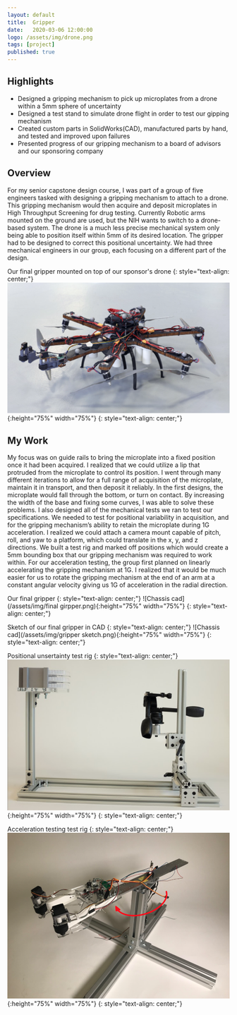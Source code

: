 ```yaml
---
layout: default
title:  Gripper
date:   2020-03-06 12:00:00
logo: /assets/img/drone.png
tags: [project]
published: true
---
```


## Highlights
- Designed a gripping mechanism to pick up microplates from a drone within a 5mm sphere of uncertainty
- Designed a test stand to simulate drone flight in order to test our gipping mechanism
- Created custom parts in SolidWorks(CAD), manufactured parts by hand, and tested and improved upon failures
- Presented progress of our gripping mechanism to a board of advisors and our sponsoring company

## Overview
For my senior capstone design course, I was part of a group of five engineers tasked with designing a gripping mechanism to attach to a drone. This gripping mechanism would then acquire and deposit microplates in High Throughput Screening for drug testing. Currently Robotic arms mounted on the ground are used, but the NIH wants to switch to a drone-based system. The drone is a much less precise mechanical system only being able to position itself within 5mm of its desired location. The gripper had to be designed to correct this positional uncertainty. We had three mechanical engineers in our group, each focusing on a different part of the design. 

Our final gripper mounted on top of our sponsor's drone
{: style="text-align: center;"}
![Chassis cad](/assets/img/drone.png){:height="75%" width="75%"}
{: style="text-align: center;"}

## My Work
My focus was on guide rails to bring the microplate into a fixed position once it had been acquired. I realized that we could utilize a lip that protruded from the microplate to control its position. I went through many different iterations to allow for a full range of acquisition of the microplate, maintain it in transport, and then deposit it reliably. In the first designs, the microplate would fall through the bottom, or turn on contact. By increasing the width of the base and fixing some curves, I was able to solve these problems. 
I also designed all of the mechanical tests we ran to test our specifications. We needed to test for positional variability in acquisition, and for the gripping mechanism’s ability to retain the microplate during 1G acceleration. I realized we could attach a camera mount capable of pitch, roll, and yaw to a platform, which could translate in the x, y, and z directions. We built a test rig and marked off positions which would create a 5mm bounding box that our gripping mechanism was required to work within. For our acceleration testing, the group first planned on linearly accelerating the gripping mechanism at 1G. I realized that it would be much easier for us to rotate the gripping mechanism at the end of an arm at a constant angular velocity giving us 1G of acceleration in the radial direction. 

Our final gripper
{: style="text-align: center;"}
![Chassis cad](/assets/img/final girpper.png){:height="75%" width="75%"}
{: style="text-align: center;"}

Sketch of our final gripper in CAD
{: style="text-align: center;"}
![Chassis cad](/assets/img/gripper sketch.png){:height="75%" width="75%"}
{: style="text-align: center;"}

Positional unsertainty test rig
{: style="text-align: center;"}
![Chassis cad](/assets/img/positional.png){:height="75%" width="75%"}
{: style="text-align: center;"}

Acceleration testing test rig
{: style="text-align: center;"}
![Chassis cad](/assets/img/acceleration.png){:height="75%" width="75%"}
{: style="text-align: center;"}

